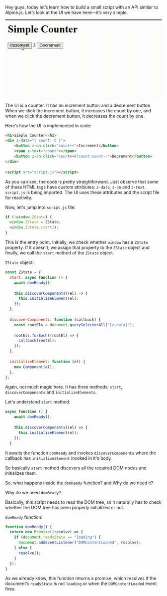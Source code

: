 

Hey guys, today let’s learn how to build a small script with an API similar to Alpine.js. Let’s look at the UI we have here—it’s very simple.

![UI](https://github.com/varadan13/z-state/blob/main/assets/counter-ui.gif)

The UI is a counter. It has an increment button and a decrement button. When we click the increment button, it increases the count by one, and when we click the decrement button, it decreases the count by one.

Here’s how the UI is implemented in code:

```html
<h1>Simple Counter</h1>
<div z-data="{ count: 0 }">
    <button z-on:click="count++">Increment</button>
    <span z-text="count"></span>
    <button z-on:click="count<=0?count:count--">Decrement</button>
</div>

<script src="script.js"></script>
```

As you can see, the code is pretty straightforward. Just observe that some of these HTML tags have custom attributes: `z-data`, `z-on` and `z-text`. `script.js` is being imported. The UI uses these attributes and the script file for reactivity.

Now, let's jump into `script.js` file:

```js
if (!window.ZState) {
  window.ZState = ZState;
  window.ZState.start();
}
```

This is the entry point. Initially, we check whether `window` has a `ZState` property. If it doesn’t, we assign that property to the `ZState` object and finally, we call the `start` method of the `ZState` object.

`ZState` object:

```js
const ZState = {
  start: async function () {
    await domReady();

    this.discoverComponents((el) => {
      this.initializeElement(el);
    });
  },

  discoverComponents: function (callback) {
    const rootEls = document.querySelectorAll("[z-data]");

    rootEls.forEach((rootEl) => {
      callback(rootEl);
    });
  },

  initializeElement: function (el) {
    new Component(el);
  },
};
```

Again, not much magic here. It has three methods: `start`, `discoverComponents` and `initializeElements`. 

Let's understand `start` method:

```js
async function () {
    await domReady();

    this.discoverComponents((el) => {
      this.initializeElement(el);
    });
  }
```

It awaits the function `domReady` and invokes `discoverComponents` where the callback has `initializeElement` invoked in it's body.

So basically `start` method discovers all the required DOM nodes and initializes them.

So, what happens inside the `domReady` function? and Why do we need it?

Why do we need `domReady`?

Basically, this script needs to read the DOM tree, so it naturally has to check whether the DOM tree has been properly initialized or not.

`domReady` function:

```js
function domReady() {
  return new Promise((resolve) => {
    if (document.readyState == "loading") {
      document.addEventListener("DOMContentLoaded", resolve);
    } else {
      resolve();
    }
  });
}
```

As we already know, this function returns a promise, which resolves if the document’s `readyState` is not `loading` or when the `DOMContentLoaded` event fires.







